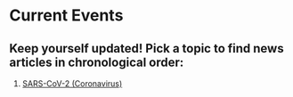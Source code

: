 # Current Events

## Keep yourself updated! Pick a topic to find news articles in chronological order:
1. [SARS-CoV-2 (Coronavirus)]()
